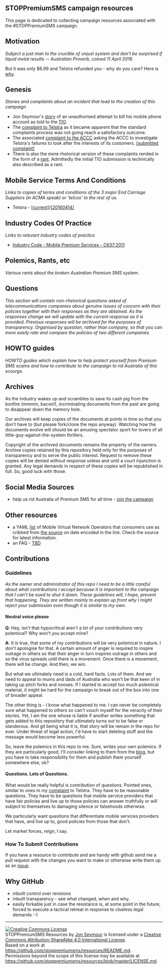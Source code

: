 ## STOPPremiumSMS campaign resources

This page is dedicated to collecting campaign resources associated with the #STOPPremiumSMS campaign.

## Motivation

_Subject a just man to the crucible of unjust system and don't be surprised if liquid metal results -- Australian Proverb, coined 11 April 2016._

But it was only $6.99 and Telstra refunded you - why do you care? Here is [why](https://blog.stoppremiumsms.org/2016/04/14/but-it-was-only-6-99-and-telstra-refunded-you-why-do-you-care/).


## Genesis

_Stories and complaints about an incident that lead to the creation of this campaign_

* Jon Seymour's [story](https://drive.google.com/a/premiumsms.org/file/d/0B45YMnReupuEckpHaWhadzV1TkE/view) of an unauthorised attempt to bill his mobile phone account as told to the [TIO](http://tio.com.au).
* The [complaint to Telstra](https://drive.google.com/a/premiumsms.org/file/d/1HPvGuu78Wf36raDzrttxNMJm4c9ideDjO0sVC7AuUEJs3MSkxeBndI-VuLXHBvYbReqIbt-BPp02T4gd/view) as it became apparent that the standard complaints process was not going reach a satisfactory outcome.
* The associated [complaint to the ACCC](https://blog.stoppremiumsms.org/2016/04/14/accc-complaint/) asking the ACCC to investigate Telstra's failures to look after the interests of its customers. [[submitted complaint]](https://github.com/stoppremiumsms/resources/blob/master/pdf/accc-complaint-66958.pdf)
* There is also the more rhetorical version of these complaints rended in the form of a [rant](https://blog.stoppremiumsms.org/about/). Admittedly the initial TIO submission is technically also described as a rant.


## Mobile Service Terms And Conditions

_Links to copies of terms and conditions of the 3 major End Carriage Suppliers (in ACMA speak) or 'telcos' to the rest of us._

- Telstra - [[current]](https://www.telstra.com.au/help/download/document/things-you-need-to-know-about-telstra-services-c048.pdf)/[[20160414]](https://github.com/stoppremiumssms/resources/tree/master/archive/www.telstra.com.au/help/2016-04-14/download/document/things-you-need-to-know-about-telstra-services-c048.pdf)

## Industry Codes Of Practice

_Links to relevant industry codes of practice_

* [Industry Code - Mobile Premium Services - C637:2011](http://www.acma.gov.au/theACMA/mobile-premium-services-code-c637-2011)


## Polemics, Rants, etc

_Various rants about the broken Australian Premium SMS system._

## Questions

_This section will contain non-rhetorical questions asked of telecommunications companies about genuine issues of concern with their policies together
with their responses as they are obtained. As the responses change we will update with the current response as it is provided. Previous
responses will be archived for the purposes of transparency. Organised by question, rather than company, so that you can more easily
rate and compare the policies of two different companies_

## HOWTO guides

_HOWTO guides which explain how to help protect yourself from Premium SMS scams and how to contribute to the campaign to rid Australia of this scourge._

## Archives

As the industry wakes up and scrambles to save its cash pig from the bonfire (mmmm, bacon!), incriminating documents
from the past are going to disappear down the memory hole.

Our archives will keep copies of the documents at points in time so that you don't have to (but please fork/clone the repo anyway). Watching how
the documents evolve will should be an amusing spectator sport for lovers of all little-guy-against-the-system thrillers.

Copyright of the archived documents remains the property of the owners. Archive copies retained by this repository held only
for the purposes of transparency and to serve the public interest. Request to remove these copies will be denied without response
unless and until a court injunction is granted. Any legal demands in respect of these copies will be republished in full.
So, good luck with those.

## Social Media Sources

- help us rid Australia of Premium SMS for all time - [join the campaign](https://www.communityrun.org/petitions/dismantle-the-broken-australian-premium-sms-system-1)


## Other resources

- a YAML [list](archive/www.mobilenetworkguide.com.au/2016-04-12/MVNO.yml) of Mobile Virtual Network Operators that consumers use as cribbed from [the source](http://www.mobilenetworkguide.com.au/virtual_operators_information.html) on date encoded in the link. Check the source for latest information.
- an FAQ - [TBD](#)

## Contributions

### Guidelines

_As the owner and administrator of this repo I need to be a little careful about what contributions I accept because it is important to the campaign that I can't be sued
to shut it down. These guidelines will, I hope, prevent that happening. They are written mainly to explain up front why I might reject your submission even though it
is similar to my own._

#### Neutral voice please

**Q**: Hey, isn't that hypocritical aren't a lot of your contributions very polemical? Why won't you accept mine?

**A**: It is true, that some of my contributions will be very polemical in nature. I don't apologise for that. A certain amount of anger is required to
inspire outrage in others so that their anger in turn inspires outrage in others and so the virus spreads until there is a movement. Once there is a movement, there will be change. And then, we win.

But what we ultimately need is a cold, hard facts. Lots of them. And we need to appeal to mums and dads of Australia who won't be that keen of in taking up pitch forks and nooses. If I started to accept too much polemical material, it might be hard for the campaign to break out of the box into one of broader appeal.

The other thing is - I know what happened to me. I can never be completely sure what happened to others so can't vouch myself for the veracity of their stories. Yet, I am the one whose is liable if another writes something that gets added to this repository that ultimately turns out to be false or slanderous. And git being what it is, that story
will be remain in the repo for ever. Under threat of legal action, I'd have to start deleting stuff and the message would become less powerful.

So, leave the polemics in this repo to me. Sure, writes your own polemics. If they are particularly good, I'll consider linking to them from the [blog](http://blog.stoppremiumsms.org), but you have to take responsibility for them and publish them yourself somewhere else, ok?

#### Questions. Lots of Questions.

What would be really helpful is contribution of questions. Pointed ones, similar to ones in my [complaint](https://drive.google.com/a/premiumsms.org/file/d/1HPvGuu78Wf36raDzrttxNMJm4c9ideDjO0sVC7AuUEJs3MSkxeBndI-VuLXHBvYbReqIbt-BPp02T4gd/view) to Telstra. They have to be reasonable questions. They have to be questions
that mobile service providers that have fair policies and live up to those policies can answer truthfully or will subject to themselves to damaging silence or falsehoods otherwise.

We particularly want questions that differentiate mobile services providers that have, and live up to, good policies from those that don't.

Let market forces, reign, I say.

### How To Submit Contributions

If you have a resource to contribute and are handy with github send me a pull request with the changes you want to make
or otherwise write them up as an [issue](https://github.com/stoppremiumsms/resources/issues/new).



## Why GitHub
- inbuilt control over revisions
- inbuilt transparency - see what changed, when and why.
- easily forkable just in case the resistance is, at some point in the future, forced to execute a tactical retreat in response to clueless legal demands :-)
<hr>

<a rel="license" href="http://creativecommons.org/licenses/by-sa/4.0/"><img alt="Creative Commons License" style="border-width:0" src="https://i.creativecommons.org/l/by-sa/4.0/88x31.png" /></a><br /><span xmlns:dct="http://purl.org/dc/terms/" property="dct:title">STOPPremiumSMS Resources</span> by <a xmlns:cc="http://creativecommons.org/ns#" href="https://github.com/stoppremiumsms/resources" property="cc:attributionName" rel="cc:attributionURL">Jon Seymour</a> is licensed under a <a rel="license" href="http://creativecommons.org/licenses/by-sa/4.0/">Creative Commons Attribution-ShareAlike 4.0 International License</a>.<br />Based on a work at <a xmlns:dct="http://purl.org/dc/terms/" href="https://github.com/stoppremiumsms/resources/README.md" rel="dct:source">https://github.com/stoppremiumsms/resources/README.md</a>.<br />Permissions beyond the scope of this license may be available at <a xmlns:cc="http://creativecommons.org/ns#" href="https://github.com/stoppremiumsms/resources/blob/master/LICENSE.md" rel="cc:morePermissions">https://github.com/stoppremiumsms/resources/blob/master/LICENSE.md</a>.
